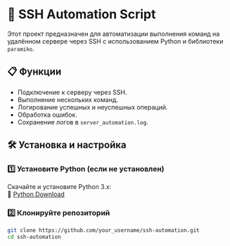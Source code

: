 # 🚀 SSH Automation Script

Этот проект предназначен для автоматизации выполнения команд на удалённом сервере через SSH с использованием Python и библиотеки `paramiko`.

## 📋 Функции
- Подключение к серверу через SSH.
- Выполнение нескольких команд.
- Логирование успешных и неуспешных операций.
- Обработка ошибок.
- Сохранение логов в `server_automation.log`.

## 🛠️ Установка и настройка

### 1️⃣ Установите Python (если не установлен)
Скачайте и установите Python 3.x:  
🔗 [Python Download](https://www.python.org/downloads/)

### 2️⃣ Клонируйте репозиторий
```bash
git clone https://github.com/your_username/ssh-automation.git
cd ssh-automation

